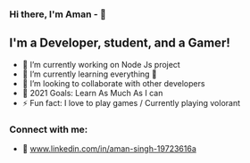 ### Hi there, I'm Aman - 👋



## I'm a Developer, student, and a Gamer! 

- 🔭 I’m currently working on Node Js project
- 🌱 I’m currently learning everything 🤣
- 👯 I’m looking to collaborate with other developers
- 🥅 2021 Goals: Learn As Much As I can
- ⚡ Fun fact: I love to play games / Currently playing volorant



### Connect with me:
- 🥅 www.linkedin.com/in/aman-singh-19723616a


<br />
<br />





